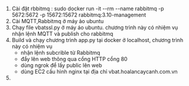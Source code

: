 1. Cài đặt rbbitmq : 
	sudo docker run -it --rm --name rabbitmq -p 5672:5672 -p 15672:15672 rabbitmq:3.10-management
3. Cài MQTT,Rabbitmq ở máy ảo ubuntu
4. Chạy file vbatssl.py ở máy áo ubuntu. chương trình này có nhiệm vụ nhận lệnh MQTT và publish cho rabbitmq 
5. Build và chạy chương trình app.py tại docker ở localhost, chương trình này có nhiệm vụ 
	- nhận lệnh subcrible từ Rabbitmq
	- đẩy lên web thông qua cổng HTTP cổng 80
	- dùng ngrok để lấy public lên web
	- dùng EC2 cấu hình nginx tại địa chỉ vbat.hoalancaycanh.com.vn
6.
